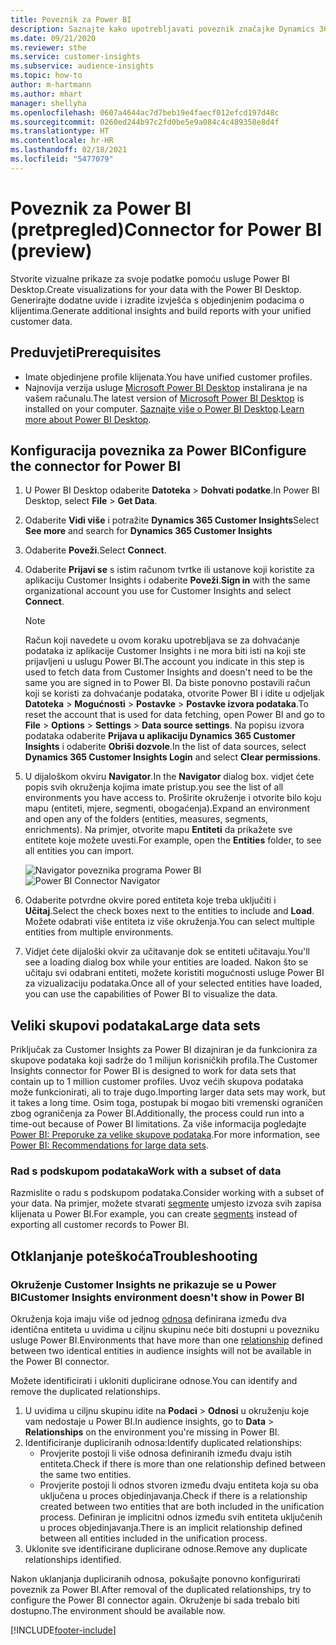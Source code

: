 ```yaml
---
title: Poveznik za Power BI
description: Saznajte kako upotrebljavati poveznik značajke Dynamics 365 Customer Insights u programu Power BI.
ms.date: 09/21/2020
ms.reviewer: sthe
ms.service: customer-insights
ms.subservice: audience-insights
ms.topic: how-to
author: m-hartmann
ms.author: mhart
manager: shellyha
ms.openlocfilehash: 0607a4644ac7d7beb19e4faecf012efcd197d48c
ms.sourcegitcommit: 0260ed244b97c2fd0be5e9a084c4c489358e8d4f
ms.translationtype: HT
ms.contentlocale: hr-HR
ms.lasthandoff: 02/18/2021
ms.locfileid: "5477079"
---
```

# <a name="connector-for-power-bi-preview"></a><span data-ttu-id="b43d6-103">Poveznik za Power BI (pretpregled)</span><span class="sxs-lookup"><span data-stu-id="b43d6-103">Connector for Power BI (preview)</span></span>

<span data-ttu-id="b43d6-104">Stvorite vizualne prikaze za svoje podatke pomoću usluge Power BI Desktop.</span><span class="sxs-lookup"><span data-stu-id="b43d6-104">Create visualizations for your data with the Power BI Desktop.</span></span> <span data-ttu-id="b43d6-105">Generirajte dodatne uvide i izradite izvješća s objedinjenim podacima o klijentima.</span><span class="sxs-lookup"><span data-stu-id="b43d6-105">Generate additional insights and build reports with your unified customer data.</span></span>

## <a name="prerequisites"></a><span data-ttu-id="b43d6-106">Preduvjeti</span><span class="sxs-lookup"><span data-stu-id="b43d6-106">Prerequisites</span></span>

- <span data-ttu-id="b43d6-107">Imate objedinjene profile klijenata.</span><span class="sxs-lookup"><span data-stu-id="b43d6-107">You have unified customer profiles.</span></span>
- <span data-ttu-id="b43d6-108">Najnovija verzija usluge [Microsoft Power BI Desktop](https://powerbi.microsoft.com/desktop/) instalirana je na vašem računalu.</span><span class="sxs-lookup"><span data-stu-id="b43d6-108">The latest version of [Microsoft Power BI Desktop](https://powerbi.microsoft.com/desktop/) is installed on your computer.</span></span> <span data-ttu-id="b43d6-109">[Saznajte više o Power BI Desktop](https://docs.microsoft.com/power-bi/desktop-what-is-desktop).</span><span class="sxs-lookup"><span data-stu-id="b43d6-109">[Learn more about Power BI Desktop](https://docs.microsoft.com/power-bi/desktop-what-is-desktop).</span></span>

## <a name="configure-the-connector-for-power-bi"></a><span data-ttu-id="b43d6-110">Konfiguracija poveznika za Power BI</span><span class="sxs-lookup"><span data-stu-id="b43d6-110">Configure the connector for Power BI</span></span>

1. <span data-ttu-id="b43d6-111">U Power BI Desktop odaberite **Datoteka** > **Dohvati podatke**.</span><span class="sxs-lookup"><span data-stu-id="b43d6-111">In Power BI Desktop, select **File** > **Get Data**.</span></span>

1. <span data-ttu-id="b43d6-112">Odaberite **Vidi više** i potražite **Dynamics 365 Customer Insights**</span><span class="sxs-lookup"><span data-stu-id="b43d6-112">Select **See more** and search for **Dynamics 365 Customer Insights**</span></span>

1. <span data-ttu-id="b43d6-113">Odaberite **Poveži**.</span><span class="sxs-lookup"><span data-stu-id="b43d6-113">Select **Connect**.</span></span>

1. <span data-ttu-id="b43d6-114">Odaberite **Prijavi se** s istim računom tvrtke ili ustanove koji koristite za aplikaciju Customer Insights i odaberite **Poveži**.</span><span class="sxs-lookup"><span data-stu-id="b43d6-114">**Sign in** with the same organizational account you use for Customer Insights and select **Connect**.</span></span>
   > [!NOTE]
   > <span data-ttu-id="b43d6-115">Račun koji navedete u ovom koraku upotrebljava se za dohvaćanje podataka iz aplikacije Customer Insights i ne mora biti isti na koji ste prijavljeni u uslugu Power BI.</span><span class="sxs-lookup"><span data-stu-id="b43d6-115">The account you indicate in this step is used to fetch data from Customer Insights and doesn't need to be the same you are signed in to Power BI.</span></span> <span data-ttu-id="b43d6-116">Da biste ponovno postavili račun koji se koristi za dohvaćanje podataka, otvorite Power BI i idite u odjeljak **Datoteka** > **Mogućnosti** > **Postavke** > **Postavke izvora podataka**.</span><span class="sxs-lookup"><span data-stu-id="b43d6-116">To reset the account that is used for data fetching, open Power BI and go to **File** > **Options** > **Settings** > **Data source settings**.</span></span> <span data-ttu-id="b43d6-117">Na popisu izvora podataka odaberite **Prijava u aplikaciju Dynamics 365 Customer Insights** i odaberite **Obriši dozvole**.</span><span class="sxs-lookup"><span data-stu-id="b43d6-117">In the list of data sources, select **Dynamics 365 Customer Insights Login** and select **Clear permissions**.</span></span>  

1. <span data-ttu-id="b43d6-118">U dijaloškom okviru **Navigator**.</span><span class="sxs-lookup"><span data-stu-id="b43d6-118">In the **Navigator** dialog box.</span></span> <span data-ttu-id="b43d6-119">vidjet ćete popis svih okruženja kojima imate pristup.</span><span class="sxs-lookup"><span data-stu-id="b43d6-119">you see the list of all environments you have access to.</span></span> <span data-ttu-id="b43d6-120">Proširite okruženje i otvorite bilo koju mapu (entiteti, mjere, segmenti, obogaćenja).</span><span class="sxs-lookup"><span data-stu-id="b43d6-120">Expand an environment and open any of the folders (entities, measures, segments, enrichments).</span></span> <span data-ttu-id="b43d6-121">Na primjer, otvorite mapu **Entiteti** da prikažete sve entitete koje možete uvesti.</span><span class="sxs-lookup"><span data-stu-id="b43d6-121">For example, open the **Entities** folder, to see all entities you can import.</span></span>

   <span data-ttu-id="b43d6-122">![Navigator poveznika programa Power BI](media/power-bi-navigator.png "Navigator poveznika programa Power BI")</span><span class="sxs-lookup"><span data-stu-id="b43d6-122">![Power BI Connector Navigator](media/power-bi-navigator.png "Power BI Connector Navigator")</span></span>

1. <span data-ttu-id="b43d6-123">Odaberite potvrdne okvire pored entiteta koje treba uključiti i **Učitaj**.</span><span class="sxs-lookup"><span data-stu-id="b43d6-123">Select the check boxes next to the entities to include and **Load**.</span></span> <span data-ttu-id="b43d6-124">Možete odabrati više entiteta iz više okruženja.</span><span class="sxs-lookup"><span data-stu-id="b43d6-124">You can select multiple entities from multiple environments.</span></span>

1. <span data-ttu-id="b43d6-125">Vidjet ćete dijaloški okvir za učitavanje dok se entiteti učitavaju.</span><span class="sxs-lookup"><span data-stu-id="b43d6-125">You'll see a loading dialog box while your entities are loaded.</span></span> <span data-ttu-id="b43d6-126">Nakon što se učitaju svi odabrani entiteti, možete koristiti mogućnosti usluge Power BI za vizualizaciju podataka.</span><span class="sxs-lookup"><span data-stu-id="b43d6-126">Once all of your selected entities have loaded, you can use the capabilities of Power BI to visualize the data.</span></span>

## <a name="large-data-sets"></a><span data-ttu-id="b43d6-127">Veliki skupovi podataka</span><span class="sxs-lookup"><span data-stu-id="b43d6-127">Large data sets</span></span>

<span data-ttu-id="b43d6-128">Priključak za Customer Insights za Power BI dizajniran je da funkcionira za skupove podataka koji sadrže do 1 milijun korisničkih profila.</span><span class="sxs-lookup"><span data-stu-id="b43d6-128">The Customer Insights connector for Power BI is designed to work for data sets that contain up to 1 million customer profiles.</span></span> <span data-ttu-id="b43d6-129">Uvoz većih skupova podataka može funkcionirati, ali to traje dugo.</span><span class="sxs-lookup"><span data-stu-id="b43d6-129">Importing larger data sets may work, but it takes a long time.</span></span> <span data-ttu-id="b43d6-130">Osim toga, postupak bi mogao biti vremenski ograničen zbog ograničenja za Power BI.</span><span class="sxs-lookup"><span data-stu-id="b43d6-130">Additionally, the process could run into a time-out because of Power BI limitations.</span></span> <span data-ttu-id="b43d6-131">Za više informacija pogledajte [Power BI: Preporuke za velike skupove podataka](https://docs.microsoft.com/power-bi/admin/service-premium-what-is#large-datasets).</span><span class="sxs-lookup"><span data-stu-id="b43d6-131">For more information, see [Power BI: Recommendations for large data sets](https://docs.microsoft.com/power-bi/admin/service-premium-what-is#large-datasets).</span></span> 

### <a name="work-with-a-subset-of-data"></a><span data-ttu-id="b43d6-132">Rad s podskupom podataka</span><span class="sxs-lookup"><span data-stu-id="b43d6-132">Work with a subset of data</span></span>

<span data-ttu-id="b43d6-133">Razmislite o radu s podskupom podataka.</span><span class="sxs-lookup"><span data-stu-id="b43d6-133">Consider working with a subset of your data.</span></span> <span data-ttu-id="b43d6-134">Na primjer, možete stvarati [segmente](segments.md) umjesto izvoza svih zapisa klijenata u Power BI.</span><span class="sxs-lookup"><span data-stu-id="b43d6-134">For example, you can create [segments](segments.md) instead of exporting all customer records to Power BI.</span></span>

## <a name="troubleshooting"></a><span data-ttu-id="b43d6-135">Otklanjanje poteškoća</span><span class="sxs-lookup"><span data-stu-id="b43d6-135">Troubleshooting</span></span>

### <a name="customer-insights-environment-doesnt-show-in-power-bi"></a><span data-ttu-id="b43d6-136">Okruženje Customer Insights ne prikazuje se u Power BI</span><span class="sxs-lookup"><span data-stu-id="b43d6-136">Customer Insights environment doesn't show in Power BI</span></span>

<span data-ttu-id="b43d6-137">Okruženja koja imaju više od jednog [odnosa](relationships.md) definirana između dva identična entiteta u uvidima u ciljnu skupinu neće biti dostupni u povezniku usluge Power BI.</span><span class="sxs-lookup"><span data-stu-id="b43d6-137">Environments that have more than one [relationship](relationships.md) defined between two identical entities in audience insights will not be available in the Power BI connector.</span></span>

<span data-ttu-id="b43d6-138">Možete identificirati i ukloniti duplicirane odnose.</span><span class="sxs-lookup"><span data-stu-id="b43d6-138">You can identify and remove the duplicated relationships.</span></span>

1. <span data-ttu-id="b43d6-139">U uvidima u ciljnu skupinu idite na **Podaci** > **Odnosi** u okruženju koje vam nedostaje u Power BI.</span><span class="sxs-lookup"><span data-stu-id="b43d6-139">In audience insights, go to **Data** > **Relationships** on the environment you're missing in Power BI.</span></span>
2. <span data-ttu-id="b43d6-140">Identificiranje dupliciranih odnosa:</span><span class="sxs-lookup"><span data-stu-id="b43d6-140">Identify duplicated relationships:</span></span>
   - <span data-ttu-id="b43d6-141">Provjerite postoji li više odnosa definiranih između dvaju istih entiteta.</span><span class="sxs-lookup"><span data-stu-id="b43d6-141">Check if there is more than one relationship defined between the same two entities.</span></span>
   - <span data-ttu-id="b43d6-142">Provjerite postoji li odnos stvoren između dvaju entiteta koja su oba uključena u proces objedinjavanja.</span><span class="sxs-lookup"><span data-stu-id="b43d6-142">Check if there is a relationship created between two entities that are both included in the unification process.</span></span> <span data-ttu-id="b43d6-143">Definiran je implicitni odnos između svih entiteta uključenih u proces objedinjavanja.</span><span class="sxs-lookup"><span data-stu-id="b43d6-143">There is an implicit relationship defined between all entities included in the unification process.</span></span>
3. <span data-ttu-id="b43d6-144">Uklonite sve identificirane duplicirane odnose.</span><span class="sxs-lookup"><span data-stu-id="b43d6-144">Remove any duplicate relationships identified.</span></span>

<span data-ttu-id="b43d6-145">Nakon uklanjanja dupliciranih odnosa, pokušajte ponovno konfigurirati poveznik za Power BI.</span><span class="sxs-lookup"><span data-stu-id="b43d6-145">After removal of the duplicated relationships, try to configure the Power BI connector again.</span></span> <span data-ttu-id="b43d6-146">Okruženje bi sada trebalo biti dostupno.</span><span class="sxs-lookup"><span data-stu-id="b43d6-146">The environment should be available now.</span></span>

[!INCLUDE[footer-include](../includes/footer-banner.md)]


